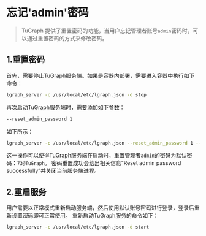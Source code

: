 # 忘记'admin'密码
> TuGraph 提供了重置密码的功能，当用户忘记管理者账号`admin`密码时，可以通过重置密码的方式来修改密码。

## 1.重置密码
首先，需要停止TuGraph服务端。如果是容器内部署，需要进入容器中执行如下命令：

```bash
lgraph_server -c /usr/local/etc/lgraph.json -d stop
```

再次启动TuGraph服务端时，需要添加如下参数：

```bash
--reset_admin_password 1
```

如下所示：
```bash
lgraph_server -c /usr/local/etc/lgraph.json --reset_admin_password 1 --log_dir ""
```

这一操作可以使得TuGraph服务端在启动时，重置管理者`admin`的密码为默认密码：`73@TuGraph`。
密码重置成功会给出相关信息“Reset admin password successfully”并关闭当前服务端进程。

## 2.重启服务

用户需要以正常模式重新启动服务端，然后使用默认账号密码进行登录，登录后重新设置密码即可正常使用。
重新启动TuGraph服务的命令如下：

```bash
lgraph_server -c /usr/local/etc/lgraph.json -d start
```
